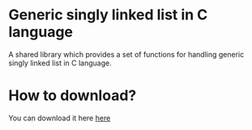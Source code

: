 # Generic singly linked list in C language
A shared library which provides a set of functions for handling generic singly linked list in C language.

<h1> How to download? </h1>
You can download it here  <a href="https://github.com/user-attachments/files/19392877/libList.zip">here</a>
